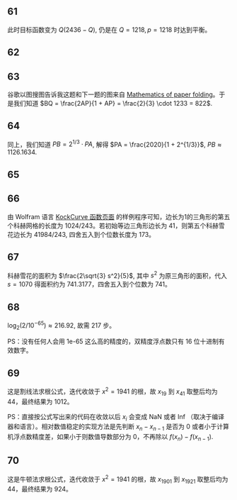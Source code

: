 ## 61

此时目标函数变为 $Q(2436 - Q)$, 仍是在 $Q = 1218, p = 1218$ 时达到平衡。

## 62

## 63

谷歌以图搜图告诉我这题和下一题的图来自 [Mathematics of paper folding](https://en.wikipedia.org/wiki/Mathematics_of_paper_folding)。于是我们知道 $BQ = \frac{2AP}{1 + AP} = \frac{2}{3} \cdot 1233 = 822$. 

## 64

同上，我们知道 $PB = 2^{1/3} \cdot PA$, 解得 $PA = \frac{2020}{1 + 2^{1/3}}$, $PB \approx 1126.1634$. 


## 65

## 66

由 Wolfram 语言 [KockCurve 函数页面](https://reference.wolfram.com/language/ref/KochCurve.html.zh?view=all) 的样例程序可知，边长为1的三角形的第五个科赫网格的长度为 $1024/243$。若初始等边三角形边长为 41，则第五个科赫雪花边长为 $41984/243$, 四舍五入到个位数长度为 173。

## 67

科赫雪花的面积为 $\frac{2\sqrt{3} s^2}{5}$, 其中 $s^2$ 为原三角形的面积，代入 $s = 1070$ 得面积约为 741.3177，四舍五入到个位数为 741。

## 68

$\log_2(2 / 10^{-65}) \approx 216.92$, 故需 217 步。

PS：没有任何人会用 1e-65 这么高的精度的，双精度浮点数只有 16 位十进制有效数字。

## 69

这是割线法求根公式，迭代收敛于 $x^2 = 1941$ 的根，故 $x_{19}$ 到 $x_{41}$ 取整后均为 44，最终结果为 1012。

PS：直接按公式写出来的代码在收敛以后 $x_i$ 会变成 NaN 或者 Inf （取决于编译器和语言）。相对数值稳定的实现方法是先判断 $x_{n} - x_{n-1}$ 是否为 0 或者小于计算机浮点数精度差，如果小于则数值导数部分为 0，不再除以 $f(x_n) - f(x_{n-1})$. 

## 70

这是牛顿法求根公式，迭代收敛于 $x^2 = 1941$ 的根，故 $x_{1901}$ 到 $x_{1921}$ 取整后均为 44，最终结果为 924。